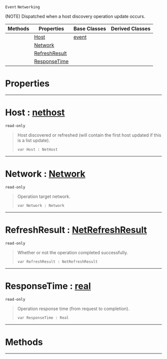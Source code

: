  `Event` `Networking`



(NOTE) Dispatched when a host discovery operation update occurs.

|Methods|Properties|Base Classes|Derived Classes|
|---|---|---|---|
| |[ Host](https://github.com/dragonCASTjosh/PlasmaDocs/blob/master/code_reference/class_reference/nethostupdate.markdown#host-plasma-engine-documen)|[event](https://github.com/dragonCASTjosh/PlasmaDocs/blob/master/code_reference/class_reference/event.markdown)| |
| |[ Network](https://github.com/dragonCASTjosh/PlasmaDocs/blob/master/code_reference/class_reference/nethostupdate.markdown#network-plasma-engine-docu)| | |
| |[ RefreshResult](https://github.com/dragonCASTjosh/PlasmaDocs/blob/master/code_reference/class_reference/nethostupdate.markdown#refreshresult-plasma-engin)| | |
| |[ ResponseTime](https://github.com/dragonCASTjosh/PlasmaDocs/blob/master/code_reference/class_reference/nethostupdate.markdown#responsetime-plasma-engine)| | |


 #  Properties


---  
 #  Host : [nethost](https://github.com/dragonCASTjosh/PlasmaDocs/blob/master/code_reference/class_reference/nethost.markdown)

 `read-only`

> Host discovered or refreshed (will contain the first host updated if this is a list update).
> ``` lang=cpp, name=Lightning
> var Host : NetHost


---  
 #  Network : [Network](https://github.com/dragonCASTjosh/PlasmaDocs/blob/master/code_reference/enum_reference.markdown#network)

 `read-only`

> Operation target network.
> ``` lang=cpp, name=Lightning
> var Network : Network


---  
 #  RefreshResult : [NetRefreshResult](https://github.com/dragonCASTjosh/PlasmaDocs/blob/master/code_reference/enum_reference.markdown#netrefreshresult)

 `read-only`

> Whether or not the operation completed successfully.
> ``` lang=cpp, name=Lightning
> var RefreshResult : NetRefreshResult


---  
 #  ResponseTime : [real](https://github.com/dragonCASTjosh/PlasmaDocs/blob/master/code_reference/lightning_base_types/real.markdown)

 `read-only`

> Operation response time (from request to completion).
> ``` lang=cpp, name=Lightning
> var ResponseTime : Real


---  
 #  Methods


---  
 

 